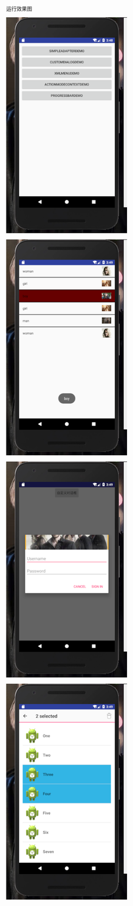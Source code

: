 

运行效果图



![1](https://github.com/ATN-MU/class/blob/master/UI/readme_image/1.png)

![2](https://github.com/ATN-MU/class/blob/master/UI/readme_image/2.png)

![3](https://github.com/ATN-MU/class/blob/master/UI/readme_image/3.png)

![4](https://github.com/ATN-MU/class/blob/master/UI/readme_image/4.png)

